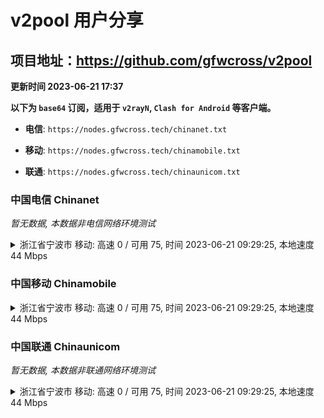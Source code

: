 # v2pool 用户分享
## 项目地址：<https://github.com/gfwcross/v2pool>
**更新时间 2023-06-21 17:37**


**以下为 `base64` 订阅，适用于 `v2rayN`, `Clash for Android` 等客户端。**

- **电信**: `https://nodes.gfwcross.tech/chinanet.txt`

- **移动**: `https://nodes.gfwcross.tech/chinamobile.txt`

- **联通**: `https://nodes.gfwcross.tech/chinaunicom.txt`


### 中国电信 Chinanet
<i>暂无数据, 本数据非电信网络环境测试</i>
<details><summary>浙江省宁波市 移动: 高速 0 / 可用 75, 时间 2023-06-21 09:29:25, 本地速度 44 Mbps</summary><p>可用节点订阅：https://transfer.sh/iE1mXiy8Rg/running.txt<br>高速节点订阅：https://transfer.sh/yLE9HPiQjw/good.txt<br>低延迟节点订阅：https://transfer.sh/Kh5rl7ttu4/low_delay.txt</p></details>
<p></p>

### 中国移动 Chinamobile
<details><summary>浙江省宁波市 移动: 高速 0 / 可用 75, 时间 2023-06-21 09:29:25, 本地速度 44 Mbps</summary><p>可用节点订阅：https://transfer.sh/iE1mXiy8Rg/running.txt<br>高速节点订阅：https://transfer.sh/yLE9HPiQjw/good.txt<br>低延迟节点订阅：https://transfer.sh/Kh5rl7ttu4/low_delay.txt</p></details>
<p></p>

### 中国联通 Chinaunicom
<i>暂无数据, 本数据非联通网络环境测试</i>
<details><summary>浙江省宁波市 移动: 高速 0 / 可用 75, 时间 2023-06-21 09:29:25, 本地速度 44 Mbps</summary><p>可用节点订阅：https://transfer.sh/iE1mXiy8Rg/running.txt<br>高速节点订阅：https://transfer.sh/yLE9HPiQjw/good.txt<br>低延迟节点订阅：https://transfer.sh/Kh5rl7ttu4/low_delay.txt</p></details>
<p></p>